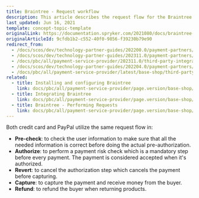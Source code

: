 ```yaml
---
title: Braintree - Request workflow
description: This article describes the request flow for the Braintree module in the Spryker Commerce OS.
last_updated: Jun 16, 2021
template: concept-topic-template
originalLink: https://documentation.spryker.com/2021080/docs/braintree-workflow
originalArticleId: 9cfdb1b2-c552-40f0-9856-f39230b79e90
redirect_from:
  - /docs/scos/dev/technology-partner-guides/202200.0/payment-partners/braintree/braintree-request-workflow.html
  - /docs/scos/dev/technology-partner-guides/202311.0/payment-partners/braintree/braintree-request-workflow.html
  - /docs/pbc/all/payment-service-provider/202311.0/third-party-integrations/braintree/braintree-request-workflow.html
  - /docs/scos/dev/technology-partner-guides/202204.0/payment-partners/braintree/braintree-request-workflow.html
  - /docs/pbc/all/payment-service-provider/latest/base-shop/third-party-integrations/braintree/braintree-request-workflow.html
related:
  - title: Installing and configuring Braintree
    link: docs/pbc/all/payment-service-provider/page.version/base-shop/third-party-integrations/braintree/install-and-configure-braintree.html
  - title: Integrating Braintree
    link: docs/pbc/all/payment-service-provider/page.version/base-shop/third-party-integrations/braintree/integrate-braintree.html
  - title: Braintree - Performing Requests
    link: docs/pbc/all/payment-service-provider/page.version/base-shop/third-party-integrations/braintree/braintree-performing-requests.html
---
```


Both credit card and PayPal utilize the same request flow in:

- **Pre-check**: to check the user information to make sure that all the needed information is correct before doing the actual pre-authorization.
- **Authorize**: to perform a payment risk check which is a mandatory step before every payment. The payment is considered accepted when it's authorized.
- **Revert**: to cancel the authorization step which cancels the payment before capturing.
- **Capture**: to capture the payment and receive money from the buyer.
- **Refund**: to refund the buyer when returning products.
